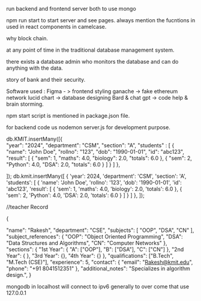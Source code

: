 run backend and frontend server both to use mongo

npm run start to start server and see pages.
always mention the fucntions in used in react components in camelcase.


why block chain.

at any point of time in the traditional database management system.

there exists a database admin who monitors the database and can do anything with the data.

story of bank and their security.


Software used : 
 Figma - > frontend styling
 ganache -> fake ethereum network
 lucid chart -> database designing
 Bard & chat gpt -> code help & brain storming.


 npm start script is mentioned in package.json file.

 for backend code us nodemon server.js for development purpose.

 db.KMIT.insertMany([{                   
    "year": "2024",
    "department": "CSM",
    "section": "A",
    "students" : [
      {
        "name": "John Doe",
        "rollno": "123",
        "dob": "1990-01-01",
        "id": "abc123",
        "result": [
          {
            "sem": 1,
            "maths": 4.0,
            "biology": 2.0,
            "totals": 6.0
          },
          {
            "sem": 2,
            "Python": 4.0,
            "DSA": 2.0,
            "totals": 6.0
          }
        ]
      }
    ]
  },

]);
db.kmit.insertMany([ { 'year': 2024, 'department': 'CSM', 'section': 'A', 'students': [ { 'name': 'John Doe', 'rollno': '123', 'dob': '1990-01-01', 'id': 'abc123', 'result': [ { 'sem': 1, 'maths': 4.0, 'biology': 2.0, 'totals': 6.0 }, { 'sem': 2, 'Python': 4.0, 'DSA': 2.0, 'totals': 6.0 } ] } ] }, ]);

//teacher Record

{
  
  "name": "Rakesh",
  "department": "CSE", 
  "subjects": [   "OOP", "DSA", "CN" ],
  "subject_references": { 
    "OOP": "Object Oriented Programming",
    "DSA": "Data Structures and Algorithms",
    "CN": "Computer Networks"
  },
  "sections": { 
    "1st Year": {
      "A": ["OOP"],
      "B": ["DSA"],
      "C": ["CN"]
    },
    "2nd Year": {  },
    "3rd Year": {},
    "4th Year": {}
  },
  "qualifications": ["B.Tech", "M.Tech (CSE)"], 
  "experience": 5,
  "contact": {
    "email": "Rakesh@kmit.edu",
    "phone": "+91 8041512351"
  },
  "additional_notes": "Specializes in algorithm design.",
}



mongodb in localhost will connect to ipv6 generally to over come that use 127.0.0.1